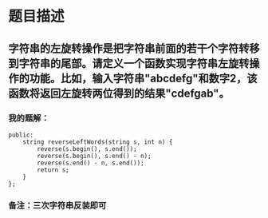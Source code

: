 # 题目描述
## 字符串的左旋转操作是把字符串前面的若干个字符转移到字符串的尾部。请定义一个函数实现字符串左旋转操作的功能。比如，输入字符串"abcdefg"和数字2，该函数将返回左旋转两位得到的结果"cdefgab"。
### 我的题解：
```class Solution {
public:
    string reverseLeftWords(string s, int n) {
        reverse(s.begin(), s.end());
        reverse(s.begin(), s.end() - n);
        reverse(s.end() - n, s.end());
        return s;
    }
};
```
### **备注**：三次字符串反装即可

